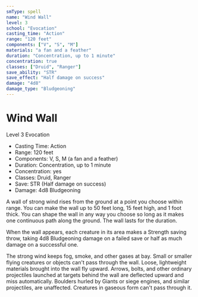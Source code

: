 ```yaml
---
smType: spell
name: "Wind Wall"
level: 3
school: "Evocation"
casting_time: "Action"
range: "120 feet"
components: ["V", "S", "M"]
materials: "a fan and a feather"
duration: "Concentration, up to 1 minute"
concentration: true
classes: ["Druid", "Ranger"]
save_ability: "STR"
save_effect: "Half damage on success"
damage: "4d8"
damage_type: "Bludgeoning"
---
```


# Wind Wall
Level 3 Evocation

- Casting Time: Action
- Range: 120 feet
- Components: V, S, M (a fan and a feather)
- Duration: Concentration, up to 1 minute
- Concentration: yes
- Classes: Druid, Ranger
- Save: STR (Half damage on success)
- Damage: 4d8 Bludgeoning

A wall of strong wind rises from the ground at a point you choose within range. You can make the wall up to 50 feet long, 15 feet high, and 1 foot thick. You can shape the wall in any way you choose so long as it makes one continuous path along the ground. The wall lasts for the duration.

When the wall appears, each creature in its area makes a Strength saving throw, taking 4d8 Bludgeoning damage on a failed save or half as much damage on a successful one.

The strong wind keeps fog, smoke, and other gases at bay. Small or smaller flying creatures or objects can't pass through the wall. Loose, lightweight materials brought into the wall fly upward. Arrows, bolts, and other ordinary projectiles launched at targets behind the wall are deflected upward and miss automatically. Boulders hurled by Giants or siege engines, and similar projectiles, are unaffected. Creatures in gaseous form can't pass through it.
